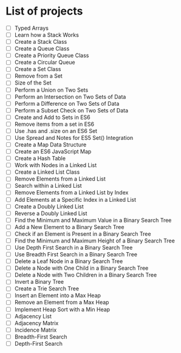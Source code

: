 # List of projects 

- [ ] Typed Arrays
- [ ] Learn how a Stack Works
- [ ] Create a Stack Class
- [ ] Create a Queue Class
- [ ] Create a Priority Queue Class
- [ ] Create a Circular Queue
- [ ] Create a Set Class
- [ ] Remove from a Set
- [ ] Size of the Set
- [ ] Perform a Union on Two Sets
- [ ] Perform an Intersection on Two Sets of Data
- [ ] Perform a Difference on Two Sets of Data
- [ ] Perform a Subset Check on Two Sets of Data
- [ ] Create and Add to Sets in ES6
- [ ] Remove items from a set in ES6
- [ ] Use .has and .size on an ES6 Set
- [ ] Use Spread and Notes for ES5 Set() Integration
- [ ] Create a Map Data Structure
- [ ] Create an ES6 JavaScript Map
- [ ] Create a Hash Table
- [ ] Work with Nodes in a Linked List
- [ ] Create a Linked List Class
- [ ] Remove Elements from a Linked List
- [ ] Search within a Linked List
- [ ] Remove Elements from a Linked List by Index
- [ ] Add Elements at a Specific Index in a Linked List
- [ ] Create a Doubly Linked List
- [ ] Reverse a Doubly Linked List
- [ ] Find the Minimum and Maximum Value in a Binary Search Tree
- [ ] Add a New Element to a Binary Search Tree
- [ ] Check if an Element is Present in a Binary Search Tree
- [ ] Find the Minimum and Maximum Height of a Binary Search Tree
- [ ] Use Depth First Search in a Binary Search Tree
- [ ] Use Breadth First Search in a Binary Search Tree
- [ ] Delete a Leaf Node in a Binary Search Tree
- [ ] Delete a Node with One Child in a Binary Search Tree
- [ ] Delete a Node with Two Children in a Binary Search Tree
- [ ] Invert a Binary Tree
- [ ] Create a Trie Search Tree
- [ ] Insert an Element into a Max Heap
- [ ] Remove an Element from a Max Heap
- [ ] Implement Heap Sort with a Min Heap
- [ ] Adjacency List
- [ ] Adjacency Matrix
- [ ] Incidence Matrix
- [ ] Breadth-First Search
- [ ] Depth-First Search
